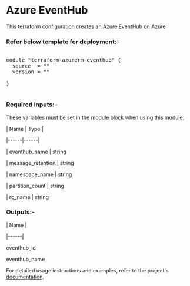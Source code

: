 
# Azure EventHub

This terraform configuration creates an Azure EventHub on Azure

### Refer below template for deployment:-


<pre>

module "terraform-azurerm-eventhub" {
  source  = ""
  version = ""

}

</pre>


### Required Inputs:-


These variables must be set in the module block when using this module.


| Name | Type |

|------|------|

| eventhub_name | string

| message_retention | string

| namespace_name | string

| partition_count | string

| rg_name | string


### Outputs:-


| Name |

|------|

eventhub_id

eventhub_name


For detailed usage instructions and examples, refer to the project's [documentation](https://registry.terraform.io/providers/hashicorp/azurerm/latest/docs/resources/eventhub).
